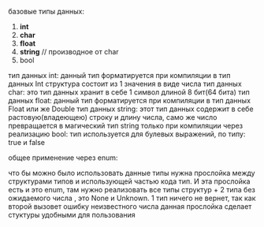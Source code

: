 
базовые типы данных:
1. **int**
2. **char**
3. **float**
4. **string** // производное от char 
5. bool

тип данных int:
данный тип форматируется при компиляции в тип данных Int
структура состоит из 1 значения в виде числа
тип данных char:
это тип данных хранит в себе 1 символ длиной 8 бит(64 бита)
тип данных float:
данный тип форматируется при компиляции в тип данных Float или же Double 
тип данных string:
этот тип данных содержит в себе растовую(владеющею) строку и длину числа, 
само же число превращается в магический тип string только при компиляции через реализацию
bool:
тип используется для булевых выражений, по типу: true и false

общее применение через enum:

что бы можно было использовать данные типы  нужна прослойка между
структурами типов и использующей частью кода тип. И эта прослойка есть 
и это enum, там нужно реализовать все типы структур + 2 типа без ожидаемого
числа , это None и Unknown. 1 тип ничего не вернет, так как второй вызовет ошибку
неизвестного числа 
данная прослойка сделает стуктуры удобными для пользования